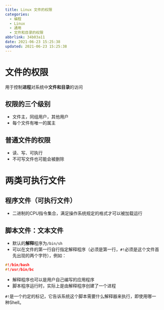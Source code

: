 ```yaml
---
title: Linux 文件的权限
categories:
  - 编程
  - Linux
  - 通用
  - 文件和目录的权限
abbrlink: 34b03a11
date: 2021-06-23 15:25:38
updated: 2021-06-23 15:25:38
---
```

# 文件的权限
用于控制**进程**对系统中**文件和目录**的访问
## 权限的三个级别
- 文件主，同组用户，其他用户
- 每个文件有唯一的属主

## 普通文件的权限
- 读、写、可执行
- 不可写文件也可能会被删除

# 两类可执行文件
## 程序文件（可执行文件）
- 二进制的CPU指令集合，满足操作系统规定的格式才可以被加载运行

## 脚本文件：文本文件
- 默认的**解释**程序为`/bin/sh`
- 可以在文件的第一行自行指定解释程序（必须是第一行，`#!`必须是这个文件首先出现的两个字符），例如：
```c
#!/bin/bash 
#!/usr/bin/bc
```
- 解释程序也可以是用户自己编写的应用程序
- 脚本程序运行时，实际上是由解释程序创建了一个进程

`#!`是一个约定的标记，它告诉系统这个脚本需要什么解释器来执行，即使用哪一种Shell。
